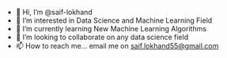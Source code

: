 - 👋 Hi, I’m @saif-lokhand
- 👀 I’m interested in Data Science and Machine Learning Field
- 🌱 I’m currently learning New Machine Learning Algorithms
- 💞️ I’m looking to collaborate on any data science field
- 📫 How to reach me... email me on saif.lokhand55@gmail.com

<!---
saif-lokhand/saif-lokhand is a ✨ special ✨ repository because its `README.md` (this file) appears on your GitHub profile.
You can click the Preview link to take a look at your changes.
--->
